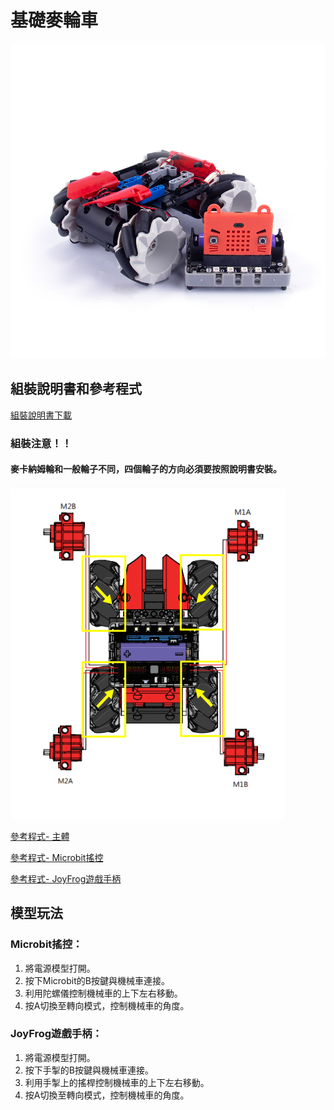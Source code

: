 # 基礎麥輪車

![](./images/1.jpg)

## 組裝說明書和參考程式

[組裝說明書下載](https://bit.ly/MRMacanumWheelBuildingInstruction)

### 組裝注意！！

#### 麥卡納姆輪和一般輪子不同，四個輪子的方向必須要按照說明書安裝。

![](./images/6.png)

[參考程式- 主體](https://makecode.microbit.org/_ed6Mh7F81Hvg)

[參考程式- Microbit搖控](https://makecode.microbit.org/_D3k7FL38TPC3)

[參考程式- JoyFrog遊戲手柄](https://makecode.microbit.org/_Kv1Pe6VseDFJ)

## 模型玩法

### Microbit搖控：

1. 將電源模型打開。
2. 按下Microbit的B按鍵與機械車連接。
3. 利用陀螺儀控制機械車的上下左右移動。
4. 按A切換至轉向模式，控制機械車的角度。

### JoyFrog遊戲手柄：

1. 將電源模型打開。
2. 按下手掣的B按鍵與機械車連接。
3. 利用手掣上的搖桿控制機械車的上下左右移動。
4. 按A切換至轉向模式，控制機械車的角度。